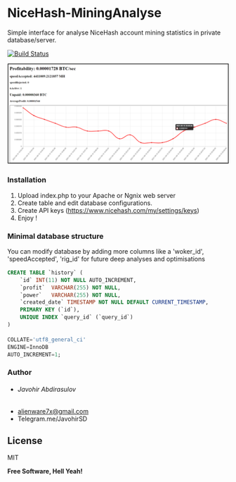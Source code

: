 # NiceHash-MiningAnalyse
Simple interface for analyse NiceHash account mining statistics in private database/server.


[![Build Status](https://travis-ci.org/joemccann/dillinger.svg?branch=master)](https://core.telegram.org/bots/api)

![alt text](https://github.com/JavohirSD/NiceHash-MiningAnalyse/blob/main/demo.png?raw=true)

### Installation

1. Upload index.php to your Apache or Ngnix web server
2. Create table and edit database configurations.
3. Create API keys (https://www.nicehash.com/my/settings/keys)
4. Enjoy !

### Minimal database structure
You can modify database by adding more columns like a 'woker_id', 'speedAccepted', 'rig_id' for future deep analyses and optimisations

```sql
CREATE TABLE `history` (
	`id` INT(11) NOT NULL AUTO_INCREMENT,
	`profit`  VARCHAR(255) NOT NULL,
	`power`   VARCHAR(255) NOT NULL,
	`created_date` TIMESTAMP NOT NULL DEFAULT CURRENT_TIMESTAMP,
	PRIMARY KEY (`id`),
	UNIQUE INDEX `query_id` (`query_id`)
)

COLLATE='utf8_general_ci'
ENGINE=InnoDB
AUTO_INCREMENT=1;
```

### Author
  - ###### Javohir Abdirasulov
   -  alienware7x@gmail.com
   -  Telegram.me/JavohirSD

License
----

MIT

**Free Software, Hell Yeah!**
